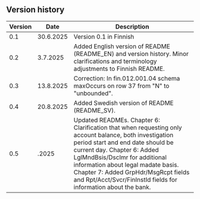 ## Version history

| Version | Date        | Description                                                                  |
|---------|-------------|------------------------------------------------------------------------------|
| 0.1     | 30.6.2025   | Version 0.1 in Finnish                                                       |
| 0.2     | 3.7.2025    | Added English version of README (README_EN) and version history. Minor clarifications and terminology adjustments to Finnish README. |  
| 0.3     | 13.8.2025    | Correction: In fin.012.001.04 schema maxOccurs on row 37 from "N" to "unbounded". |
| 0.4     | 20.8.2025    | Added Swedish version of README (README_SV). |
| 0.5     | .2025    | Updated READMEs. Chapter 6: Clarification that when requesting only account balance, both investigation period start and end date should be current day. Chapter 6: Added LglMndBsis/Dsclmr for additional information about legal madate basis. Chapter 7: Added GrpHdr/MsgRcpt fields and Rpt/Acct/Svcr/FinInstId fields for information about the bank.|
